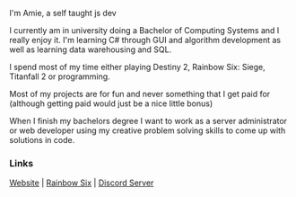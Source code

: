 I'm Amie, a self taught js dev

I currently am in university doing a Bachelor of Computing Systems and I really enjoy it. I'm learning C# through GUI and algorithm development as well as learning data warehousing and SQL.

I spend most of my time either playing Destiny 2, Rainbow Six: Siege, Titanfall 2 or programming.

Most of my projects are for fun and never something that I get paid for (although getting paid would just be a nice little bonus)

When I finish my bachelors degree I want to work as a server administrator or web developer using my creative problem solving skills to come up with solutions in code.

### Links

[Website](https://ser.moe) |
[Rainbow Six](https://ser.moe/r6) | 
[Discord Server](https://serames.me/discord)

<!--
**Ser-Ames/Ser-Ames** is a ✨ _special_ ✨ repository because its `README.md` (this file) appears on your GitHub profile.
